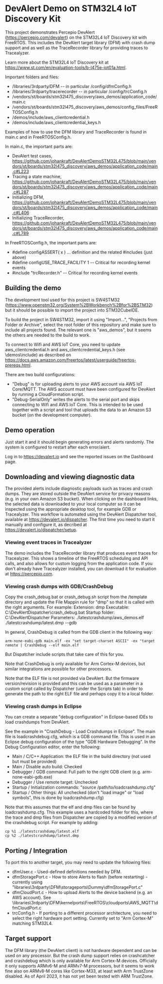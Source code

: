 # DevAlert Demo on STM32L4 IoT Discovery Kit

This project demonstrates Percepio DevAlert (https://percepio.com/devalert) on the STM32L4 IoT Discovery kit with FreeRTOS.
This includes the DevAlert target library (DFM) with crash dump support and as well as the TraceRecorder library for providing traces to Tracealyzer.

Learn more about the STM32L4 IoT Discovery kit at https://www.st.com/en/evaluation-tools/b-l475e-iot01a.html. 

Important folders and files:
- /libraries/3rdparty/DFM  -- in particular /config/dfmConfig.h
- /libraries/3rdparty/tracerecorder  -- in particular /config/trcConfig.h
- /vendors/st/boards/stm32l475_discovery/aws_demos/application_code/main.c
- /vendors/st/boards/stm32l475_discovery/aws_demos/config_files/FreeRTOSConfig.h
- /demos/include/aws_clientcredential.h
- /demos/include/aws_clientcredential_keys.h

Examples of how to use the DFM library and TraceRecorder is found in main.c and in FreeRTOSConfig.h.

In main.c, the important parts are:
 - DevAlert test cases, https://github.com/johankraft/DevAlertDemoSTM32L475/blob/main/vendors/st/boards/stm32l475_discovery/aws_demos/application_code/main.c#L223
 - Tracing a state machine, https://github.com/johankraft/DevAlertDemoSTM32L475/blob/main/vendors/st/boards/stm32l475_discovery/aws_demos/application_code/main.c#L287
 - Initializing DFM, https://github.com/johankraft/DevAlertDemoSTM32L475/blob/main/vendors/st/boards/stm32l475_discovery/aws_demos/application_code/main.c#L406
 - Initializing TraceRecorder, https://github.com/johankraft/DevAlertDemoSTM32L475/blob/main/vendors/st/boards/stm32l475_discovery/aws_demos/application_code/main.c#L789

In FreeRTOSConfig.h, the important parts are:

- #define configASSERT( x ) ... definition and the related #includes (just above)
- #define configUSE_TRACE_FACILITY 1 -- Critical for recording kernel events
- #include "trcRecorder.h" -- Critical for recording kernel events

## Building the demo

The development tool used for this project is SW4STM32 (https://www.openstm32.org/System%2BWorkbench%2Bfor%2BSTM32) but it should be possible to import the project into STM32CubeIDE.

To build the project in SW4STM32, import it using "Import...", "Projects from Folder or Archive", select the root folder of this repository and make sure to include all projects found. The relevant one is "aws_demos", but it seems the others are needed to the build to work.

To connect to Wifi and AWS IoT Core, you need to update aws_clientcredential.h and aws_clientcredential_keys.h (see \demos\include) as described on https://docs.aws.amazon.com/freertos/latest/userguide/freertos-prereqs.html.

There are two build configurations:
- "Debug" is for uploading alerts to your AWS account via AWS IoT Core/MQTT. The AWS account must have been configured for DevAlert by running a CloudFormation script.
- "Debug-SerialOnly" writes the alerts to the serial port and skips connecting to Wifi and AWS IoT Core. This is intended to be used together with a script and tool that uploads the data to an Amazon S3 bucket (on the development computer).

## Demo operation

Just start it and it should begin generating errors and alerts randomly. The system is configured to restart after each error/alert.

Log in to https://devalert.io and see the reported issues on the Dashboard page.

## Downloading and viewing diagnostic data

The provided alerts include diagnostic payloads such as traces and crash dumps. They are stored outside the DevAlert service for privacy reasons (e.g. in your own Amazon S3 bucket). When clicking on the dashboard links, the selected data is downloaded to your local computer so it can be inspected using the appropriate desktop tool, for example GDB or Tracealyzer. This workflow is automated using the DevAlert Dispatcher tool, available at https://devalert.io/dispatcher. 
The first time you need to start it manually and configure it, as decribed at https://devalert.io/dispatcher/setup.

### Viewing event traces in Tracealyzer

The demo includes the TraceRecorder library that produces event traces for Tracealyzer. This shows a timeline of the FreeRTOS scheduling and API calls, and also allows for custom logging from the application code. If you don't already have Tracealyzer installed, you can download it for evaluation at https://percepio.com.

### Viewing crash dumps with GDB/CrashDebug

Copy the crash_debug.bat or crash_debug.sh script from the <dispatcher>/template directory and update the File Mappin rule for "dmp" so that it is called with the right arguments. For example:
Extension: dmp
Executable: C:\DevAlertDispatcher\crash_debug.bat
Startup folder: C:\DevAlertDispatcher
Parameters: ./latestcrashdump/aws_demos.elf ./latestcrashdump/latest.dmp --gdb

In general, CrashDebug is called from the GDB client in the following way:

    arm-none-eabi-gdb main.elf -ex "set target-charset ASCII" -ex "target remote | CrashDebug --elf main.elf

But Dispatcher include scripts that take care of this for you. 

Note that CrashDebug is only available for Arm Cortex-M devices, but similar integrations are possible for other processors.

Note that the ELF file is not provided via DevAlert. But the firmware version/revision is provided and this can be used as a parameter in a custom script called by Dispatcher (under the Scripts tab) in order to generate the path to the right ELF file and perhaps copy it to a local folder.

### Viewing crash dumps in Eclipse

You can create a separate "debug configuration" in Eclipse-based IDEs to load crashdumps from DevAlert.

See the example in "CrashDebug - Load Crashdumps in Eclipse". The main file is loadcrashdebug.cfg, which is a GDB command file.
This is used in an Eclipse debug configuration of the type "GDB Hardware Debugging". In the Debug Configuration editor, enter the following:
- Main / C/C++ Application: the ELF file in the build directory (not used but must be provided)
- Main / Disable auto build: Checked
- Debugger / GDB command: Full path to the right GDB client (e.g. arm-none-eabi-gdb.exe)
- Debugger / Use remote target: Unchecked
- Startup / Initialization commands: "source /path/to/loadcrashdump.cfg"
- Startup / Other things: All unchecked (don't "load image" or "load symbols", this is done by loadcrashdump.cfg)

Note that this assumes that the elf and dmp files can be found by loadcrashdump.cfg. This example uses a hardcoded folder for this, where the trace and dmp files from Dispatcher are copied by a modified version of the crashdebug script. For example by adding:

    cp %1 ./latestcrashdump/latest.elf
    cp %2 ./latestcrashdump/latest.dmp

## Porting / Integration

To port this to another target, you may need to update the following files:
- dfmUser.c - Used-defined definitions needed by DFM.
- dfmStoragePort.c - How to store Alerts to flash (before restarting) - currently using "libraries\3rdparty\DFM\storageports\Dummy\dfmStoragePort.c"
- dfmCloudPort.c - How to upload Alerts to the device backend (e.g. an AWS account). See \libraries\3rdparty\DFM\kernelports\FreeRTOS\cloudports\AWS_MQTT\dfmCloudPort.c
- trcConfig.h - If porting to a different processor architecture, you need to select the right hardware port setting. Currently set to "Arm Cortex-M" matching STM32L4.

## Target support

The DFM library (the DevAlert client) is not hardware dependent and can be used on any processor. But the crash dump support relies on crashcatcher and crashdebug which is only available for Arm Cortex-M devices. Officially it only supports ARMv6-M and ARMv7-M processors, but it seems to work fine also on ARMv8-M cores like Cortex-M33, at least with Arm TrustZone disabled. As of April 2023, it has not yet been tested with ARM TrustZone. 
